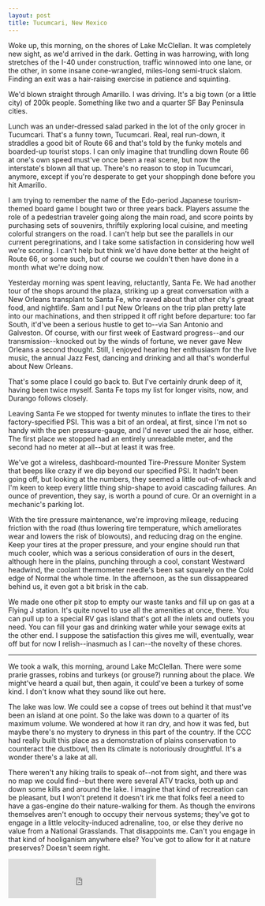 ```yaml
---
layout: post
title: Tucumcari, New Mexico
---
```


Woke up, this morning, on the shores of Lake McClellan. It was completely new sight, as we'd arrived in the dark. Getting in was harrowing, with long stretches of the I-40 under construction, traffic winnowed into one lane, or the other, in some insane cone-wrangled, miles-long semi-truck slalom. Finding an exit was a hair-raising exercise in patience and squinting.

We'd blown straight through Amarillo. I was driving. It's a big town (or a little city) of 200k people. Something like two and a quarter SF Bay Peninsula cities.

Lunch was an under-dressed salad parked in the lot of the only grocer in Tucumcari. That's a funny town, Tucumcari. Real, real run-down, it straddles a good bit of Route 66 and that's told by the funky motels and boarded-up tourist stops. I can only imagine that trundling down Route 66 at one's own speed must've once been a real scene, but now the interstate's blown all that up. There's no reason to stop in Tucumcari, anymore, except if you're desperate to get your shoppingh done before you hit Amarillo.

I am trying to remember the name of the Edo-period Japanese tourism-themed board game I bought two or three years back. Players assume the role of a pedestrian traveler going along the main road, and score points by purchasing sets of souvenirs, thriftily exploring local cuisine, and meeting colorful strangers on the road. I can't help but see the parallels in our current peregrinations, and I take some satisfaction in considering how well we're scoring. I can't help but think we'd have done better at the height of Route 66, or some such, but of course we couldn't then have done in a month what we're doing now.

Yesterday morning was spent leaving, reluctantly, Santa Fe. We had another tour of the shops around the plaza, striking up a great conversation with a New Orleans transplant to Santa Fe, who raved about that other city's great food, and nightlife. Sam and I put New Orleans on the trip plan pretty late into our machinations, and then stripped it off right before departure: too far South, it'd've been a serious hustle to get to--via San Antonio and Galveston. Of course, with our first week of Eastward progress--and our transmission--knocked out by the winds of fortune, we never gave New Orleans a second thought.  Still, I enjoyed hearing her enthusiasm for the live music, the annual Jazz Fest, dancing and drinking and all that's wonderful about New Orleans.

That's some place I could go back to. But I've certainly drunk deep of it, having been twice myself. Santa Fe tops my list for longer visits, now, and Durango follows closely.

Leaving Santa Fe we stopped for twenty minutes to inflate the tires to their factory-specified PSI. This was a bit of an ordeal, at first, since I'm not so handy with the pen pressure-gauge, and I'd never used the air hose, either. The first place we stopped had an entirely unreadable meter, and the second had no meter at all--but at least it was free.

We've got a wireless, dashboard-mounted Tire-Pressure Moniter System that beeps like crazy if we dip beyond our specified PSI. It hadn't been going off, but looking at the numbers, they seemed a little out-of-whack and I'm keen to keep every little thing ship-shape to avoid cascading failures. An ounce of prevention, they say, is worth a pound of cure. Or an overnight in a mechanic's parking lot.

With the tire pressure maintenance, we're improving mileage, reducing friction with the road (thus lowering tire temperature, which ameliorates wear and lowers the risk of blowouts), and reducing drag on the engine. Keep your tires at the proper pressure, and your engine should run that much cooler, which was a serious consideration of ours in the desert, although here in the plains, punching through a cool, constant Westward headwind, the coolant thermometer needle's been sat squarely on the Cold edge of Normal the whole time. In the afternoon, as the sun dissappeared behind us, it even got a bit brisk in the cab.

We made one other pit stop to empty our waste tanks and fill up on gas at a Flying J station. It's quite novel to use all the amenities at once, there. You can pull up to a special RV gas island that's got all the inlets and outlets you need. You can fill your gas and drinking water while your sewage exits at the other end. I suppose the satisfaction this gives me will, eventually, wear off but for now I relish--inasmuch as I can--the novelty of these chores.

---

We took a walk, this morning, around Lake McClellan. There were some prarie grasses, robins and turkeys (or grouse?) running about the place. We might've heard a quail but, then again, it could've been a turkey of some kind. I don't know what they sound like out here.

The lake was low. We could see a copse of trees out behind it that must've been an island at one point. So the lake was down to a quarter of its maximum volume. We wondered at how it ran dry, and how it was fed, but maybe there's no mystery to dryness in this part of the country. If the CCC had really built this place as a demonstration of plains conservation to counteract the dustbowl, then its climate is notoriously droughtful. It's a wonder there's a lake at all.

There weren't any hiking trails to speak of--not from sight, and there was no map we could find--but there were several ATV tracks, both up and down some kills and around the lake. I imagine that kind of recreation can be pleasant, but I won't pretend it doesn't irk me that folks feel a need to have a gas-engine do their nature-walking for them. As though the environs themselves aren't enough to occupy their nervous systems; they've got to engage in a little velocity-induced adrenaline, too, or else they derive no value from a National Grasslands. That disappoints me. Can't you engage in that kind of hooliganism anywhere else? You've got to allow for it at nature preserves? Doesn't seem right.


<iframe src="https://open.spotify.com/embed/track/67QhF85lbRZkaiYcSTk12S" width="300" height="80" frameborder="0" allowtransparency="true" allow="encrypted-media"></iframe>
